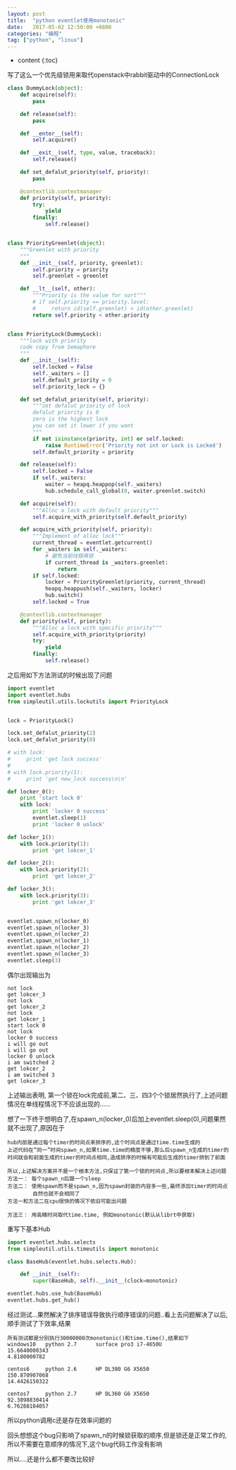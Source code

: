 ```yaml
---
layout: post
title:  "python eventlet使用monotonic"
date:   2017-05-02 12:50:00 +0800
categories: "编程"
tag: ["python", "linux"]
---
```


* content
{:toc}


写了这么一个优先级锁用来取代openstack中rabbit驱动中的ConnectionLock

```python
class DummyLock(object):
    def acquire(self):
        pass

    def release(self):
        pass

    def __enter__(self):
        self.acquire()

    def __exit__(self, type, value, traceback):
        self.release()

    def set_defalut_priority(self, priority):
        pass

    @contextlib.contextmanager
    def priority(self, priority):
        try:
            yield
        finally:
            self.release()


class PriorityGreenlet(object):
    """Greenlet with priority
    """
    def __init__(self, priority, greenlet):
        self.priority = priority
        self.greenlet = greenlet

    def __lt__(self, other):
        """Priority is the value for sort"""
        # if self.priority == priority.level:
        #     return id(self.greenlet) < id(other.greenlet)
        return self.priority < other.priority


class PriorityLock(DummyLock):
    """lock with priority
    code copy from Semaphore
    """
    def __init__(self):
        self.locked = False
        self._waiters = []
        self.default_priority = 0
        self.priority_lock = {}

    def set_defalut_priority(self, priority):
        """set defalut priority of lock
        defalut priority is 0
        zero is the highest lock
        you can set it lower if you want
        """
        if not isinstance(priority, int) or self.locked:
            raise RuntimeError('Priority not int or Lock is Locked')
        self.default_priority = priority

    def release(self):
        self.locked = False
        if self._waiters:
            waiter = heapq.heappop(self._waiters)
            hub.schedule_call_global(0, waiter.greenlet.switch)

    def acquire(self):
        """Alloc a lock with default priority"""
        self.acquire_with_priority(self.default_priority)

    def acquire_with_priority(self, priority):
        """Implement of alloc lock"""
        current_thread = eventlet.getcurrent()
        for _waiters in self._waiters:
            # 避免当前线程再锁
            if current_thread is _waiters.greenlet:
                return
        if self.locked:
            locker = PriorityGreenlet(priority, current_thread)
            heapq.heappush(self._waiters, locker)
            hub.switch()
        self.locked = True

    @contextlib.contextmanager
    def priority(self, priority):
        """Alloc a lock with specific priority"""
        self.acquire_with_priority(priority)
        try:
            yield
        finally:
            self.release()
```

之后用如下方法测试的时候出现了问题
```python
import eventlet
import eventlet.hubs
from simpleutil.utils.lockutils import PriorityLock


lock = PriorityLock()

lock.set_defalut_priority(2)
lock.set_defalut_priority(0)

# with lock:
#     print 'get lock success'
#
# with lock.priority(1):
#     print 'get new_lock success\n\n'

def locker_0():
    print 'start lock 0'
    with lock:
        print 'locker 0 success'
        eventlet.sleep(1)
        print 'locker 0 unlock'

def locker_1():
    with lock.priority(1):
        print 'get lokcer_1'

def locker_2():
    with lock.priority(2):
        print 'get lokcer_2'

def locker_3():
    with lock.priority(3):
        print 'get lokcer_3'


eventlet.spawn_n(locker_0)
eventlet.spawn_n(locker_3)
eventlet.spawn_n(locker_2)
eventlet.spawn_n(locker_1)
eventlet.spawn_n(locker_2)
eventlet.spawn_n(locker_3)
eventlet.sleep(3)
```

偶尔出现输出为
```text
not lock
get lokcer_3
not lock
get lokcer_2
not lock
get lokcer_1
start lock 0
not lock
locker 0 success
i will go out
i will go out
locker 0 unlock
i am switched 2
get lokcer_2
i am switched 3
get lokcer_3
```

上述输出表明, 第一个锁在lock完成前,第二、三、四3个个锁居然执行了,上述问题情况在单线程情况下不应该出现的......

想了一下终于想明白了,在spawn_n(locker_0)后加上eventlet.sleep(0),问题果然就不出现了,原因在于

    hub内部是通过每个timer的时间点来排序的,这个时间点是通过time.time生成的
    上述代码在“同一”时间spawn_n,如果time.time的精度不够,那么后spawn_n生成的timer的
    时间就会和前面生成的timer的时间点相同,造成排序的时候有可能后生成的timer排到了前面

    所以,上述解决方案并不是一个根本方法,只保证了第一个锁的时间点,所以要根本解决上述问题
    方法一： 每个spawn_n后跟一个sleep
    方法二： 使用spawn而不是spawn_n,因为spawn封装的内容多一些,最终添加timer的时间点
            自然也就不会相同了
    方法一和方法二在cpu很快的情况下依旧可能出问题

    方法三： 用高精时间取代time.time, 例如monotonic(默认从librt中获取)

重写下基本Hub

```python
import eventlet.hubs.selects
from simpleutil.utils.timeutils import monotonic

class BaseHub(eventlet.hubs.selects.Hub):

    def __init__(self):
        super(BaseHub, self).__init__(clock=monotonic)

eventlet.hubs.use_hub(BaseHub)
eventlet.hubs.get_hub()
```

经过测试...果然解决了排序错误导致执行顺序错误的问题..看上去问题解决了以后,顺手测试了下效率,结果

    所有测试都是分别执行30000000次monotonic()和time.time(),结果如下
    windows10   python 2.7      surface pro3 i7-4650U
    15.6640000343
    4.8180000782

    centos6     python 2.6      HP DL380 G6 X5650   
    150.870907068
    14.4426150322

    centos7     python 2.7      HP DL360 G6 X5650
    92.3898830414
    6.76288104057

所以python调用c还是存在效率问题的

回头想想这个bug只影响了spawn_n的时候锁获取的顺序,但是锁还是正常工作的,所以不需要在意顺序的情况下,这个bug代码工作没有影响

所以....还是什么都不要改比较好
